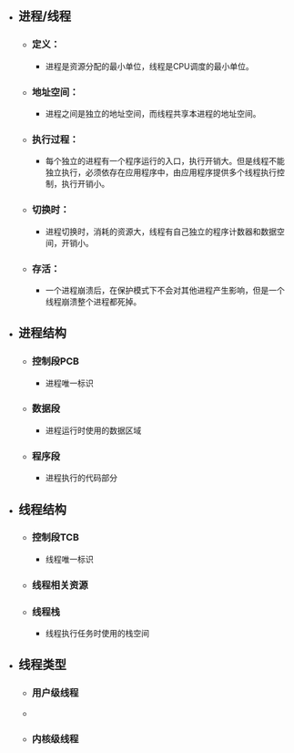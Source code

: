 - ## 进程/线程
	- ### 定义：
		- 进程是资源分配的最小单位，线程是CPU调度的最小单位。
	- ### 地址空间：
		- 进程之间是独立的地址空间，而线程共享本进程的地址空间。
	- ### 执行过程：
		- 每个独立的进程有一个程序运行的入口，执行开销大。但是线程不能独立执行，必须依存在应用程序中，由应用程序提供多个线程执行控制，执行开销小。
	- ### 切换时：
		- 进程切换时，消耗的资源大，线程有自己独立的程序计数器和数据空间，开销小。
	- ### 存活：
		- 一个进程崩溃后，在保护模式下不会对其他进程产生影响，但是一个线程崩溃整个进程都死掉。
- ## 进程结构
	- ### 控制段PCB
		- 进程唯一标识
	- ### 数据段
		- 进程运行时使用的数据区域
	- ### 程序段
		- 进程执行的代码部分
- ## 线程结构
	- ### 控制段TCB
		- 线程唯一标识
	- ### 线程相关资源
	- ### 线程栈
		- 线程执行任务时使用的栈空间
- ## 线程类型
	- ### 用户级线程
	-
	- ### 内核级线程